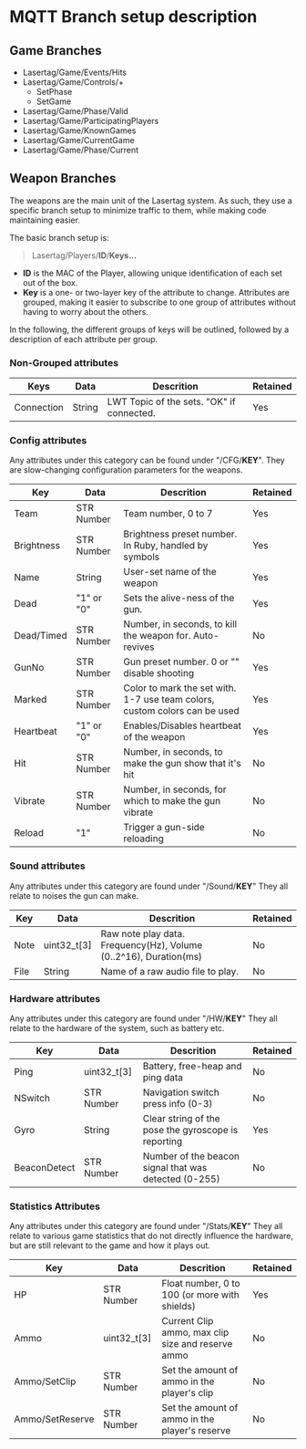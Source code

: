 # MQTT Branch setup description

## Game Branches

- Lasertag/Game/Events/Hits
- Lasertag/Game/Controls/+
	- SetPhase
	- SetGame
- Lasertag/Game/Phase/Valid
- Lasertag/Game/ParticipatingPlayers
- Lasertag/Game/KnownGames
- Lasertag/Game/CurrentGame
- Lasertag/Game/Phase/Current

## Weapon Branches
The weapons are the main unit of the Lasertag system. As such, they use a specific
branch setup to minimize traffic to them, while making code maintaining easier.

The basic branch setup is:
> Lasertag/Players/**ID**/**Keys...**

- **ID** is the MAC of the Player, allowing unique identification of
	each set out of the box.
- **Key** is a one- or two-layer key of the attribute to change.
	Attributes are grouped, making it easier to subscribe to one group of attributes
	without having to worry about the others.

In the following, the different groups of keys will be outlined, followed by
a description of each attribute per group.

### Non-Grouped attributes

|Keys|Data|Descrition|Retained|
|--|--|--|--|
|Connection|String|LWT Topic of the sets. "OK" if connected.|Yes|

### Config attributes

Any attributes under this category can be found under "/CFG/**KEY**".
They are slow-changing configuration parameters for the weapons.

|Key|Data|Descrition|Retained|
|--|--|--|--|
|Team|STR Number|Team number, 0 to 7|Yes|
|Brightness|STR Number|Brightness preset number. In Ruby, handled by symbols|Yes|
|Name|String|User-set name of the weapon|Yes|
|Dead|"1" or "0"|Sets the alive-ness of the gun.|Yes|
|Dead/Timed|STR Number|Number, in seconds, to kill the weapon for. Auto-revives|No|
|GunNo|STR Number|Gun preset number. 0 or "" disable shooting|Yes|
|Marked|STR Number|Color to mark the set with. 1-7 use team colors, custom colors can be used|Yes|
|Heartbeat|"1" or "0"|Enables/Disables heartbeat of the weapon|Yes|
|Hit|STR Number|Number, in seconds, to make the gun show that it's hit|No|
|Vibrate|STR Number|Number, in seconds, for which to make the gun vibrate|No|
|Reload|"1"|Trigger a gun-side reloading|No|

### Sound attributes

Any attributes under this category are found under "/Sound/**KEY**"
They all relate to noises the gun can make.

|Key|Data|Descrition|Retained|
|--|--|--|--|
|Note|uint32_t[3]|Raw note play data. Frequency(Hz), Volume (0..2^16), Duration(ms)|No|
|File|String|Name of a raw audio file to play.|No|

### Hardware attributes

Any attributes under this category are found under "/HW/**KEY**"
They all relate to the hardware of the system, such as battery etc.

|Key|Data|Descrition|Retained|
|--|--|--|--|
|Ping|uint32_t[3]|Battery, free-heap and ping data|No|
|NSwitch|STR Number|Navigation switch press info (0-3)|No|
|Gyro|String|Clear string of the pose the gyroscope is reporting|Yes|
|BeaconDetect|STR Number|Number of the beacon signal that was detected (0-255)|No|

### Statistics Attributes

Any attributes under this category are found under "/Stats/**KEY**"
They all relate to various game statistics that do not directly influence the hardware, but are still relevant to the game and how it plays out.


|Key|Data|Descrition|Retained|
|--|--|--|--|
|HP|STR Number|Float number, 0  to 100 (or more with shields)|Yes|
|Ammo|uint32_t[3]|Current Clip ammo, max clip size and reserve ammo|No|
|Ammo/SetClip|STR Number|Set the amount of ammo in the player's clip|No|
|Ammo/SetReserve|STR Number| Set the amount of ammo in the player's reserve|No|
